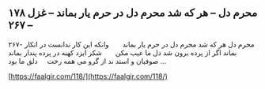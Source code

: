 ## محرم دل – هر که شد محرم دل در حرم یار بماند – غزل ۱۷۸ – ۲۶۷


۲۶۷- محرم دل هر که شد محرم دل در حرم یار بماند       وانکه این کار ندانست در انکار بماند اگر از پرده برون شد دل ما عیب مکن       شکر ایزد کهنه در پرده پندار بماند صوفیان و استد ند از گرو می همه رخت     دلق ما بود &#8230;

[https://faalgir.com/118/](https://faalgir.com/118/) 